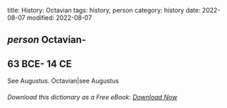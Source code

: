 title: History: Octavian
tags: history, person
category: history
date: 2022-08-07
modified: 2022-08-07

## _person_ Octavian-
 63 BCE-
14 CE
-
See
 Augustus. Octavian|see Augustus




###### Download *this* dictionary as a Free eBook: [Download Now]({static}static/SerfHistoryDictionary.pdf)

